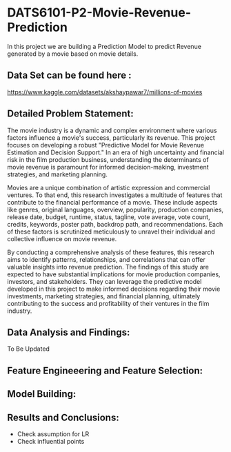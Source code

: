 # DATS6101-P2-Movie-Revenue-Prediction
In this project we are building a Prediction Model to predict Revenue generated by a movie based on movie details.

## Data Set can be found here : 
https://www.kaggle.com/datasets/akshaypawar7/millions-of-movies

## Detailed Problem Statement: 
The movie industry is a dynamic and complex environment where various factors influence a movie's success, particularly its revenue. This project focuses on developing a robust "Predictive Model for Movie Revenue Estimation and Decision Support." In an era of high uncertainty and financial risk in the film production business, understanding the determinants of movie revenue is paramount for informed decision-making, investment strategies, and marketing planning.

Movies are a unique combination of artistic expression and commercial ventures. To that end, this research investigates a multitude of features that contribute to the financial performance of a movie. These include aspects like genres, original languages, overview, popularity, production companies, release date, budget, runtime, status, tagline, vote average, vote count, credits, keywords, poster path, backdrop path, and recommendations. Each of these factors is scrutinized meticulously to unravel their individual and collective influence on movie revenue.

By conducting a comprehensive analysis of these features, this research aims to identify patterns, relationships, and correlations that can offer valuable insights into revenue prediction. The findings of this study are expected to have substantial implications for movie production companies, investors, and stakeholders. They can leverage the predictive model developed in this project to make informed decisions regarding their movie investments, marketing strategies, and financial planning, ultimately contributing to the success and profitability of their ventures in the film industry.

## Data Analysis and Findings:

To Be Updated

## Feature Engineeering and Feature Selection:

## Model Building:

## Results and Conclusions:


- Check assumption for LR
- Check influential points
